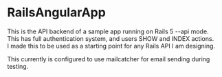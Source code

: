 # RailsAngularApp

This is the API backend of a sample app running on Rails 5 --api mode.  
This has full authentication system, and users SHOW and INDEX actions.  
I made this to be used as a starting point for any Rails API I am designing.  

This currently is configured to use mailcatcher for email sending during testing.
